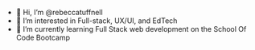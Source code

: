 - 👋 Hi, I’m @rebeccatuffnell
- 👀 I’m interested in Full-stack, UX/UI, and EdTech
- 🌱 I’m currently learning Full Stack web development on the School Of Code Bootcamp

<!--- - 💞️ I’m looking to collaborate on 
- 📫 How to reach me ...
--->
<!---
rebeccatuffnell/rebeccatuffnell is a ✨ special ✨ repository because its `README.md` (this file) appears on your GitHub profile.
You can click the Preview link to take a look at your changes.
--->
